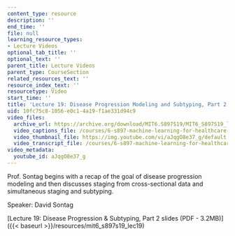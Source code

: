 ```yaml
---
content_type: resource
description: ''
end_time: ''
file: null
learning_resource_types:
- Lecture Videos
optional_tab_title: ''
optional_text: ''
parent_title: Lecture Videos
parent_type: CourseSection
related_resources_text: ''
resource_index_text: ''
resourcetype: Video
start_time: ''
title: 'Lecture 19: Disease Progression Modeling and Subtyping, Part 2'
uid: 10fc75c8-1056-e0c1-4a19-f1ae331d94c9
video_files:
  archive_url: https://archive.org/download/MIT6.S897S19/MIT6_S897S19_lec19_300k.mp4
  video_captions_file: /courses/6-s897-machine-learning-for-healthcare-spring-2019/57241b354ece57e882670370cf1e79d8_aJqgO8e37_g.vtt
  video_thumbnail_file: https://img.youtube.com/vi/aJqgO8e37_g/default.jpg
  video_transcript_file: /courses/6-s897-machine-learning-for-healthcare-spring-2019/ce66a66ea74b35a208417cb884f4c2bd_aJqgO8e37_g.pdf
video_metadata:
  youtube_id: aJqgO8e37_g
---
```


Prof. Sontag begins with a recap of the goal of disease progression modeling and then discusses staging from cross-sectional data and simultaneous staging and subtyping.

Speaker: David Sontag

[Lecture 19: Disease Progression & Subtyping, Part 2 slides (PDF - 3.2MB)]({{< baseurl >}}/resources/mit6_s897s19_lec19)